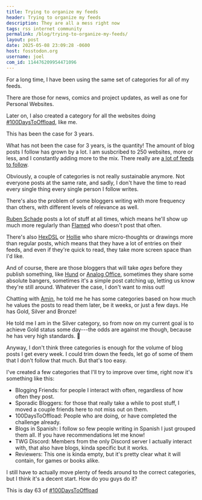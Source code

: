 ```yaml
---
title: Trying to organize my feeds
header: Trying to organize my feeds
description: They are all a mess right now
tags: rss internet community
permalink: /blog/trying-to-organize-my-feeds/
layout: post
date: 2025-05-08 23:09:28 -0600
host: fosstodon.org
username: joel
com_id: 114476209954471096
---
```


For a long time, I have been using the same set of categories for all of my feeds.

There are those for news, comics and project updates,  as well as one for Personal Websites.

Later on, I also created a category for all the websites doing [#100DaysToOffload](https://100daystooffload.com), like me.

This has been the case for 3 years.

What has not been the case for 3 years, is the quantity! The amount of blog posts I follow has grown by a lot. I am susbcribed to 250 websites, more or less, and I constantly adding more to the mix. There really are [a lot of feeds to follow](/blog/so-many-feeds-to-follow/).

Obviously, a couple of categories is not really sustainable anymore. Not everyone posts at the same rate, and sadly, I don't have the time to read every single thing every single person I follow writes.

There's also the problem of some bloggers writing with more frequency than others, with different levels of relevance as well.

[Ruben Schade](https://rubenerd.com) posts a lot of stuff at all times, which means he'll show up much more regularly than [Flamed](https://flamedfury.com) who doesn't post that often.

There's also [HexDSL](https://dandelion-utilitarian.com) or [Hollie](https://eilloh.net) who share micro-thoughts or drawings more than regular posts, which means that they have a lot of entries on their feeds, and even if they're quick to read, they take more screen space than I'd like.

And of course, there are those bloggers that will take *ages* before they publish something, like [Hund](https://hunden.linuxkompis.se) or [Analog Office](https://analogoffice.net), sometimes they share some absolute bangers, sometimes it's a simple post catching up, letting us know they're still around. Whatever the case, I don't want to miss out!

Chatting with [Amin](https://benjaminhollon.com), he told me he has some categories based on how much he values the posts to read them later, be it weeks, or just a few days. He has Gold, Silver and Bronze!

He told me I am in the Silver category, so from now on my current goal is to achieve Gold status some day---the odds are against me though, because he has very high standards. 🥲

Anyway, I don't think three categories is enough for the volume of blog posts I get every week. I could trim down the feeds, let go of some of them that I don't follow that much. But that's too easy.

I've created a few categories that I'll try to improve over time, right now it's something like this:

- Blogging Friends: for people I interact with often, regardless of how often they post.
- Sporadic Bloggers: for those that really take a while to post stuff, I moved a couple friends here to not miss out on them.
- 100DaysToOffload: People who are doing, or have completed the challenge already.
- Blogs in Spanish: I follow so few people writing in Spanish I just grouped them all. If you have recommendations let me know!
- TWG Discord: Members from the only Discord server I actually interact with, that also have blogs, kinda specific but it works.
- Reviewers: This one is kinda empty, but it's pretty clear what it will contain, for games or books alike.

I still have to actually move plenty of feeds around to the correct categories, but I think it's a decent start. How do you guys do it?

This is day 63 of [#100DaysToOffload](https://100daystooffload.com)
